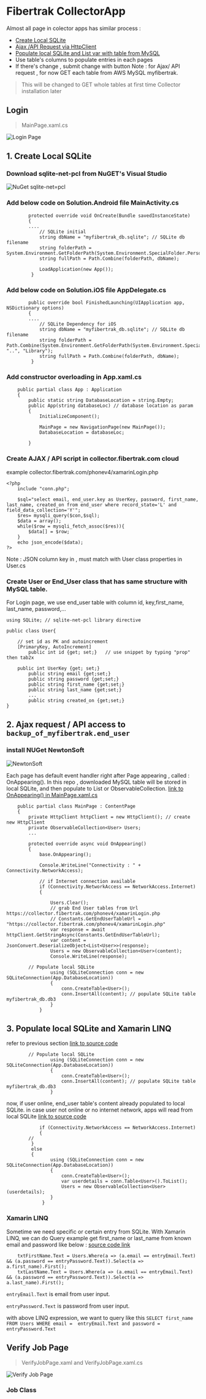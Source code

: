 # Fibertrak CollectorApp



Almost all page in colector apps has similar process :
* [Create Local SQLite](https://github.com/labdevsrc/FTCollectorApp/blob/master/README.md#1-create-local-sqlite)
* [Ajax /API Request via HttpClient](https://github.com/labdevsrc/FTCollectorApp/blob/master/README.md#2-ajax-request--api-access-to-backup_of_myfibertrakend_user)
* [Populate local SQLite and List var with table from MySQL](https://github.com/labdevsrc/FTCollectorApp/blob/master/README.md#3-populate-local-sqlite-and-xamarin-linq)
* Use table's columns to populate entries in each pages
* If there's change , submit change with button 
Note : for Ajax/ API request , for now GET each table from AWS MySQL myfibertrak.

> This will be changed to GET whole tables at first time Collector installation later

## Login 
>MainPage.xaml.cs

![Login Page](assets/Login.png)

## 1. Create Local SQLite
### Download sqlite-net-pcl from NuGET's Visual Studio
![NuGet sqlite-net=pcl](assets/sqlite-net.png)
### Add below code on Solution.Android file MainActivity.cs
```
        protected override void OnCreate(Bundle savedInstanceState)
        {
        ....
            // SQLite initial
            string dbName = "myfibertrak_db.sqlite"; // SQLite db filename
            string folderPath = System.Environment.GetFolderPath(System.Environment.SpecialFolder.Personal);
            string fullPath = Path.Combine(folderPath, dbName);

            LoadApplication(new App());
         }
```

### Add below code on Solution.iOS file AppDelegate.cs
```
        public override bool FinishedLaunching(UIApplication app, NSDictionary options)
        {
        ....
            // SQLite Dependency for iOS
            string dbName = "myfibertrak_db.sqlite"; // SQLite db filename
            string folderPath = Path.Combine(System.Environment.GetFolderPath(System.Environment.SpecialFolder.Personal), "..", "Library");
            string fullPath = Path.Combine(folderPath, dbName);
         }
```

### Add constructor overloading in App.xaml.cs

```
    public partial class App : Application
    {
        public static string DatabaseLocation = string.Empty;
        public App(string databaseLoc) // database location as param
        {
            InitializeComponent();

            MainPage = new NavigationPage(new MainPage());
            DatabaseLocation = databaseLoc;

        }
```   

### Create AJAX / API script in collector.fibertrak.com cloud
example collector.fibertrak.com/phonev4/xamarinLogin.php 
```
<?php
	include "conn.php";
	
	$sql="select email, end_user.key as UserKey, password, first_name, last_name, created_on from end_user where record_state='L' and field_data_collection='Y'";
	$res= mysqli_query($con,$sql);	
	$data = array();
	while($row = mysqli_fetch_assoc($res)){
		$data[] = $row;
	}
	echo json_encode($data);
?>
```
Note : JSON column key in , must match with User class properties in User.cs

### Create User or End_User class that has same structure with MySQL table.
For Login page, we use end_user table with column id, key,first_name, last_name, password,...

``` 
using SQLite; // sqlite-net-pcl library directive 

public class User{

	// set id as PK and autoincrement
	[PrimaryKey, AutoIncrement] 
        public int id {get; set;}   // use snippet by typing "prop" then tab2x
        
	public int UserKey {get; set;} 
        public string email {get;set;}
        public string password {get;set;} 
        public string first_name {get;set;}    
        public string last_name {get;set;}    
        ...
        public string created_on {get;set;}        
}
```

## 2. Ajax request / API access to `backup_of_myfibertrak.end_user` 
### install NUGet NewtonSoft
![NewtonSoft](assets/newtonsoft.png)

Each page has default event handler right after Page appearing , called : OnAppearing().
In this repo , downloaded MySQL table will be stored in local SQLite, and then populate to List<T> or ObservableCollection<Object>.
[link to OnAppearing() in MainPage.xaml.cs](https://github.com/labdevsrc/FTCollectorApp/blob/095c644593bf3ad4ec01366bf75a8ad3358191af/FTCollectorApp/Page/MainPage.xaml.cs#L37)

```
    public partial class MainPage : ContentPage
    {
        private HttpClient httpClient = new HttpClient(); // create new HttpClient
        private ObservableCollection<User> Users;
        ...
        
        protected override async void OnAppearing()
        {
            base.OnAppearing();

            Console.WriteLine("Connectivity : " + Connectivity.NetworkAccess);

            // if Internet connection available 
            if (Connectivity.NetworkAccess == NetworkAccess.Internet)
            {

                Users.Clear();
                // grab End User tables from Url https://collector.fibertrak.com/phonev4/xamarinLogin.php
                // Constants.GetEndUserTableUrl = "https://collector.fibertrak.com/phonev4/xamarinLogin.php"
                var response = await httpClient.GetStringAsync(Constants.GetEndUserTableUrl); 
                var content = JsonConvert.DeserializeObject<List<User>>(response);
                Users = new ObservableCollection<User>(content);
                Console.WriteLine(response);

		// Populate local SQLite 
                using (SQLiteConnection conn = new SQLiteConnection(App.DatabaseLocation))
                {
                    conn.CreateTable<User>();
                    conn.InsertAll(content); // populate SQLite table myfibertrak_db.db3
                }
            }
```
        
## 3. Populate local SQLite and Xamarin LINQ
refer to previous section [link to source code](https://github.com/labdevsrc/FTCollectorApp/blob/095c644593bf3ad4ec01366bf75a8ad3358191af/FTCollectorApp/Page/MainPage.xaml.cs#L52)
	
```
		// Populate local SQLite 
                using (SQLiteConnection conn = new SQLiteConnection(App.DatabaseLocation))
                {
                    conn.CreateTable<User>();
                    conn.InsertAll(content); // populate SQLite table myfibertrak_db.db3
                }
```
now, if user online, end_user table's content already populated to local SQLite.
in case user not online or no internet network, apps will read from local SQLite   [link to source code](https://github.com/labdevsrc/FTCollectorApp/blob/095c644593bf3ad4ec01366bf75a8ad3358191af/FTCollectorApp/Page/MainPage.xaml.cs#L62)
	
```
            if (Connectivity.NetworkAccess == NetworkAccess.Internet)
            {
		// 
	     }
	     else
	     {
                using (SQLiteConnection conn = new SQLiteConnection(App.DatabaseLocation))
                {
                    conn.CreateTable<User>();
                    var userdetails = conn.Table<User>().ToList();
                    Users = new ObservableCollection<User>(userdetails);
                }
             }
```
### Xamarin LINQ	
Sometime we need specific or certain entry from SQLite. With Xamarin LINQ, we can do Query example get first_name or last_name from known email and password like below :
[source code link](https://github.com/labdevsrc/FTCollectorApp/blob/095c644593bf3ad4ec01366bf75a8ad3358191af/FTCollectorApp/Page/MainPage.xaml.cs#L86)
```
	txtFirstName.Text = Users.Where(a => (a.email == entryEmail.Text) && (a.password == entryPassword.Text)).Select(a => a.first_name).First();
	txtLastName.Text = Users.Where(a => (a.email == entryEmail.Text) && (a.password == entryPassword.Text)).Select(a => a.last_name).First();
```
	
`entryEmail.Text` is email from user input.
	
`entryPassword.Text` is password from user input.
	
with above LINQ expression, we want to query like this 
`SELECT first_name FROM Users WHERE email =  entryEmail.Text and password = entryPassword.Text`



## Verify Job Page 
> VerifyJobPage.xaml and VerifyJobPage.xaml.cs
	
![Verify Job Page](assets/verifyjob_empty.png)

### Job Class
